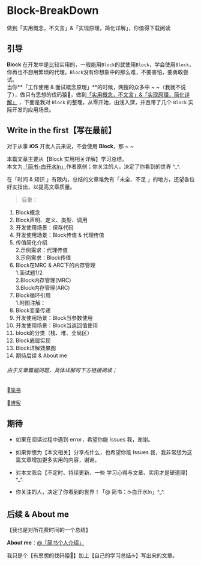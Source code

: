 # Block-BreakDown


做到「实用概念，不文言」&amp;「实现原理，简化详解」，你值得下载阅读


## 引导

**Block** 在开发中是比较实用的，一般能用`Block`的就使用`Block`，学会使用`Block`，你再也不想用繁琐的代理。`Block`没有你想象中的那么难，不要害怕，要勇敢尝试。  
当你**「工作使用 & 面试概念原理」**的时候，网搜的众多中 ~ ~（我就不说了），做只有思想的伐码猿🐒，做到[「实用概念，不文言」&「实现原理，简化详解」]() ，下面是我对 `Block` 的整理，从零开始，由浅入深，并且带了几个 `Block` 实际开发的应用场景。


## Write in the first【写在最前】

对于从事 **iOS** 开发人员来说，不会使用 **Block**，那 ~ ~


本篇文章主要从【Block 实用相关详解】学习总结。  
本文为[「简书-白开水ln」](http://www.jianshu.com/u/fd745d76c816)作者原创；你关注的人，决定了你看到的世界 ^_^.

在「时间 & 知识 」有限内，总结的文章难免有「未全、不足 」的地方，还望各位好友指出，以提高文章质量。


>目录：  
1. Block概念  
2. Block声明、定义、类型、调用   
3. 开发使用场景：保存代码  
4. 开发使用场景：Block传值 & 代理传值  
1. 传值简化介绍  
2.示例需求：代理传值  
3.示例需求：Block传值  
5. Block在MRC & ARC下的内存管理  
1.面试题1/2  
2.Block内存管理(MRC)  
3.Block内存管理(ARC)  
6. Block循环引用  
1.附图注解：  
7. Block变量传递  
8. 开发使用场景：Block当参数使用  
9. 开发使用场景：Block当返回值使用  
10. block的分类（栈、堆、全局区）  
11. Block底层实现  
12. Block详解效果图  
13. 期待后续 & About me



###### 由于文章篇幅问题，具体详解可下方链接阅读；

🔗[简书](http://www.jianshu.com/u/fd745d76c816)

🔗[博客](https://custompbwaters.github.io)



## 期待

- 如果在阅读过程中遇到 error，希望你能 Issues 我，谢谢。

- 如果你想为【本文相关】分享点什么，也希望你能 Issues 我，我非常想为这篇文章增加更多实用的内容，谢谢。

- 对本文我会【不定时、持续更新、一些 学习心得与文章、实用才是硬道理】^_^.

- 你关注的人，决定了你看到的世界！「@ 简书：☕️白开水ln」^_^.


## 后续 & About me

【我也是对所花费时间的一个总结】

**About me**：[@「简书个人介绍」](http://www.jianshu.com/u/fd745d76c816)

我只是个【有思想的伐码猿🐒】加上【自己的学习总结☕️】写出来的文章。




























